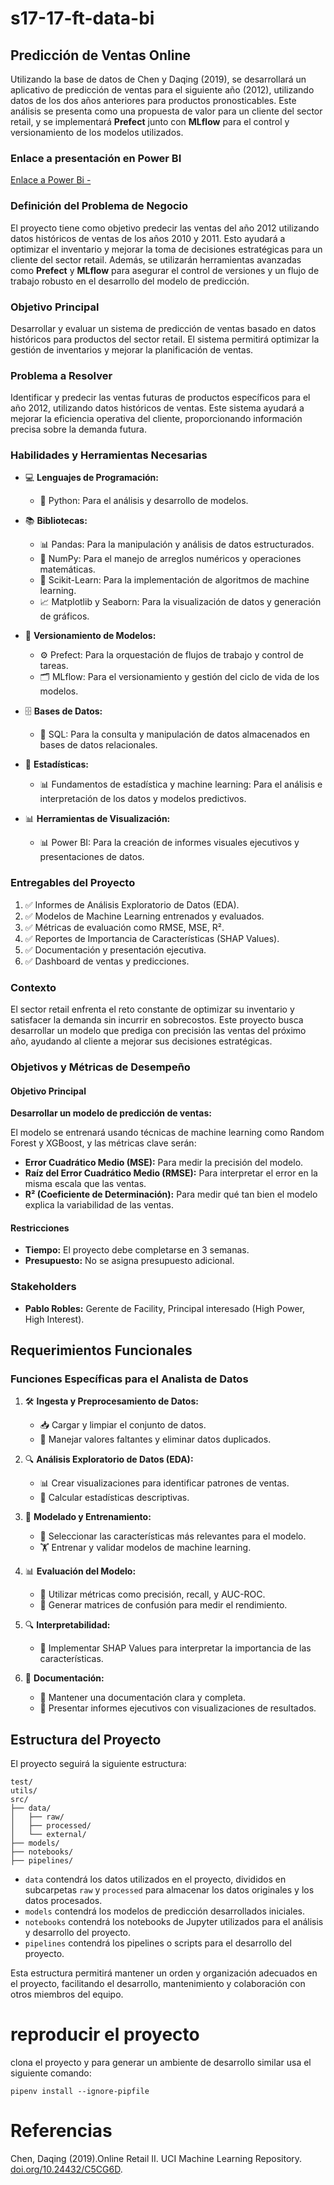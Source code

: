 # s17-17-ft-data-bi

## Predicción de Ventas Online

Utilizando la base de datos de Chen y Daqing (2019), se desarrollará un aplicativo de predicción de ventas para el siguiente año (2012), utilizando datos de los dos años anteriores para productos pronosticables. Este análisis se presenta como una propuesta de valor para un cliente del sector retail, y se implementará **Prefect** junto con **MLflow** para el control y versionamiento de los modelos utilizados.

### Enlace a presentación en Power BI

[Enlace a Power Bi - ](https://public.tableau.com/app/profile/juan.felipe116/viz/ProjectVehicleInsuraceClaimNoCountry/Story1?publish=yes)

### Definición del Problema de Negocio

El proyecto tiene como objetivo predecir las ventas del año 2012 utilizando datos históricos de ventas de los años 2010 y 2011. Esto ayudará a optimizar el inventario y mejorar la toma de decisiones estratégicas para un cliente del sector retail. Además, se utilizarán herramientas avanzadas como **Prefect** y **MLflow** para asegurar el control de versiones y un flujo de trabajo robusto en el desarrollo del modelo de predicción.

### Objetivo Principal
Desarrollar y evaluar un sistema de predicción de ventas basado en datos históricos para productos del sector retail. El sistema permitirá optimizar la gestión de inventarios y mejorar la planificación de ventas.

### Problema a Resolver
Identificar y predecir las ventas futuras de productos específicos para el año 2012, utilizando datos históricos de ventas. Este sistema ayudará a mejorar la eficiencia operativa del cliente, proporcionando información precisa sobre la demanda futura.

### Habilidades y Herramientas Necesarias
- 💻 **Lenguajes de Programación:**
  - 🐍 Python: Para el análisis y desarrollo de modelos.
  
- 📚 **Bibliotecas:**
  - 📊 Pandas: Para la manipulación y análisis de datos estructurados.
  - 🔢 NumPy: Para el manejo de arreglos numéricos y operaciones matemáticas.
  - 🤖 Scikit-Learn: Para la implementación de algoritmos de machine learning.
  - 📈 Matplotlib y Seaborn: Para la visualización de datos y generación de gráficos.

- 🔄 **Versionamiento de Modelos:**
  - ⚙️ Prefect: Para la orquestación de flujos de trabajo y control de tareas.
  - 🗂️ MLflow: Para el versionamiento y gestión del ciclo de vida de los modelos.

- 🗄️ **Bases de Datos:**
  - 📝 SQL: Para la consulta y manipulación de datos almacenados en bases de datos relacionales.

- 📐 **Estadísticas:**
  - 📊 Fundamentos de estadística y machine learning: Para el análisis e interpretación de los datos y modelos predictivos.

- 📊 **Herramientas de Visualización:**
  - 📊 Power BI: Para la creación de informes visuales ejecutivos y presentaciones de datos.


### Entregables del Proyecto
1. ✅ Informes de Análisis Exploratorio de Datos (EDA).
2. ✅ Modelos de Machine Learning entrenados y evaluados.
3. ✅ Métricas de evaluación como RMSE, MSE, R².
4. ✅ Reportes de Importancia de Características (SHAP Values).
5. ✅ Documentación y presentación ejecutiva.
6. ✅ Dashboard de ventas y predicciones.

### Contexto

El sector retail enfrenta el reto constante de optimizar su inventario y satisfacer la demanda sin incurrir en sobrecostos. Este proyecto busca desarrollar un modelo que prediga con precisión las ventas del próximo año, ayudando al cliente a mejorar sus decisiones estratégicas.

### Objetivos y Métricas de Desempeño

#### Objetivo Principal
**Desarrollar un modelo de predicción de ventas:**

El modelo se entrenará usando técnicas de machine learning como Random Forest y XGBoost, y las métricas clave serán:
- **Error Cuadrático Medio (MSE):** Para medir la precisión del modelo.
- **Raíz del Error Cuadrático Medio (RMSE):** Para interpretar el error en la misma escala que las ventas.
- **R² (Coeficiente de Determinación):** Para medir qué tan bien el modelo explica la variabilidad de las ventas.

#### Restricciones

- **Tiempo:** El proyecto debe completarse en 3 semanas.
- **Presupuesto:** No se asigna presupuesto adicional.

### Stakeholders
- **Pablo Robles:** Gerente de Facility, Principal interesado (High Power, High Interest).

## Requerimientos Funcionales

### Funciones Específicas para el Analista de Datos
1. 🛠️ **Ingesta y Preprocesamiento de Datos:**
   - 📥 Cargar y limpiar el conjunto de datos.
   - 🧹 Manejar valores faltantes y eliminar datos duplicados.

2. 🔍 **Análisis Exploratorio de Datos (EDA):**
   - 📊 Crear visualizaciones para identificar patrones de ventas.
   - 🧮 Calcular estadísticas descriptivas.

3. 🤖 **Modelado y Entrenamiento:**
   - 🎯 Seleccionar las características más relevantes para el modelo.
   - 🏋️ Entrenar y validar modelos de machine learning.

4. 📊 **Evaluación del Modelo:**
   - 📏 Utilizar métricas como precisión, recall, y AUC-ROC.
   - 🔄 Generar matrices de confusión para medir el rendimiento.

5. 🔍 **Interpretabilidad:**
   - 🧠 Implementar SHAP Values para interpretar la importancia de las características.

6. 📄 **Documentación:**
   - 📝 Mantener una documentación clara y completa.
   - 💼 Presentar informes ejecutivos con visualizaciones de resultados.


## Estructura del Proyecto

El proyecto seguirá la siguiente estructura:

```
test/
utils/
src/
├── data/
│   ├── raw/
│   ├── processed/
│   └── external/
├── models/
├── notebooks/
├── pipelines/
```
- `data` contendrá los datos utilizados en el proyecto, divididos en subcarpetas `raw` y `processed` para almacenar los datos originales y los datos procesados.
- `models` contendrá los modelos de predicción desarrollados iniciales.
- `notebooks` contendrá los notebooks de Jupyter utilizados para el análisis y desarrollo del proyecto.
- `pipelines` contendrá los pipelines o scripts para el desarrollo del proyecto.

Esta estructura permitirá mantener un orden y organización adecuados en el proyecto, facilitando el desarrollo, mantenimiento y colaboración con otros miembros del equipo.

# reproducir el proyecto
clona el proyecto y para generar un ambiente de desarrollo similar usa el siguiente comando:
```batch
pipenv install --ignore-pipfile
```

# Referencias
Chen, Daqing (2019).Online Retail II. UCI Machine Learning Repository. [doi.org/10.24432/C5CG6D](https://doi.org/10.24432/C5CG6D).

